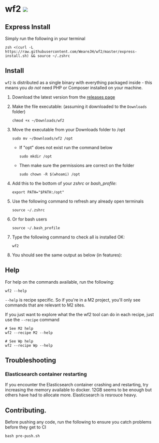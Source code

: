 # wf2 ![](https://github.com/WeareJH/wf2/workflows/.github/workflows/test.yml/badge.svg)

## Express Install

Simply run the following in your terminal

```
zsh <(curl -L https://raw.githubusercontent.com/WeareJH/wf2/master/express-install.sh) && source ~/.zshrc
```

## Install
`wf2` is distributed as a single binary with everything packaged inside -
this means you *do not* need PHP or Composer installed on your machine.

1. Download the latest version from the [releases page](https://github.com/WeareJH/wf2/releases)
2. Make the file executable: (assuming it downloaded to the `Downloads` folder)

    `chmod +x ~/Downloads/wf2`
    
3. Move the executable from your Downloads folder to /opt

    `sudo mv ~/Downloads/wf2 /opt`
    
    - If "opt" does not exist run the command below

        `sudo mkdir /opt`
    
    - Then make sure the permissions are correct on the folder
    
        `sudo chown -R $(whoami) /opt`

5. Add this to the bottom of your *zshrc* or *bash_profile*:

    `export PATH="$PATH:/opt"`

6. Use the following command to refresh any already open terminals

    `source ~/.zshrc`

7. Or for bash users

    `source ~/.bash_profile`

8. Type the following command to check all is installed OK:

    `wf2`

9. You should see the same output as below (in features):

## Help

For help on the commands available, run the following: 

```shell script
wf2 --help
```

`--help` is recipe specific. So if you're in a M2 project, you'll only see
commands that are relevant to M2 sites.

If you just want to explore what the the wf2 tool can do in each recipe, just use
the `--recipe` command

```shell script
# See M2 help
wf2 --recipe M2 --help

# See Wp help
wf2 --recipe Wp --help
```

## Troubleshooting

### Elasticsearch container restarting

If you encounter the Elasticsearch container crashing and restarting, try increasing the memory available to docker. 12GB seems to be enough but others have had to allocate more. Elasticsearch is resrouce heavy.


## Contributing.

Before pushing any code, run the following to ensure you catch
problems before they get to CI

```shell script
bash pre-push.sh
```
